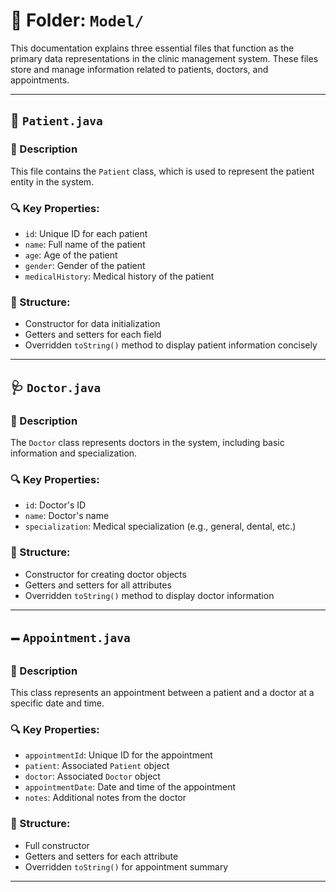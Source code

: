 # 📁 Folder: `Model/`

This documentation explains three essential files that function as the primary data representations in the clinic management system. These files store and manage information related to patients, doctors, and appointments.

---

## 🧑 `Patient.java`

### 📌 Description

This file contains the `Patient` class, which is used to represent the patient entity in the system.

### 🔍 Key Properties:

* `id`: Unique ID for each patient
* `name`: Full name of the patient
* `age`: Age of the patient
* `gender`: Gender of the patient
* `medicalHistory`: Medical history of the patient

### 🧱 Structure:

* Constructor for data initialization
* Getters and setters for each field
* Overridden `toString()` method to display patient information concisely

---

## 🩺 `Doctor.java`

### 📌 Description

The `Doctor` class represents doctors in the system, including basic information and specialization.

### 🔍 Key Properties:

* `id`: Doctor's ID
* `name`: Doctor's name
* `specialization`: Medical specialization (e.g., general, dental, etc.)

### 🧱 Structure:

* Constructor for creating doctor objects
* Getters and setters for all attributes
* Overridden `toString()` method to display doctor information

---

## 🗕️ `Appointment.java`

### 📌 Description

This class represents an appointment between a patient and a doctor at a specific date and time.

### 🔍 Key Properties:

* `appointmentId`: Unique ID for the appointment
* `patient`: Associated `Patient` object
* `doctor`: Associated `Doctor` object
* `appointmentDate`: Date and time of the appointment
* `notes`: Additional notes from the doctor

### 🧱 Structure:

* Full constructor
* Getters and setters for each attribute
* Overridden `toString()` for appointment summary

---
